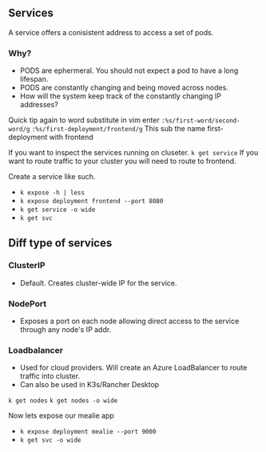 ## Services
A service offers a conisistent address to access a set of pods.

### Why?
- PODS are ephermeral. You should not expect a pod to have a long lifespan.
- PODS are constantly changing and being moved across nodes.
- How will the system keep track of the constantly changing IP addresses?

Quick tip again to word substitute in vim enter
``:%s/first-word/second-word/g``
``:%s/first-deployment/frontend/g``
This sub the name first-deployment with frontend

If you want to inspect the services running on cluseter.
``k get service``
If you want to route traffic to your cluster you will need to route to frontend.

Create a service like such.
- ``k expose -h | less``
- ``k expose deployment frontend --port 8080``
- ``k get service -o wide``
- ``k get svc``

## Diff type of services

### ClusterIP
- Default. Creates cluster-wide IP for the service.

### NodePort
- Exposes a port on each node allowing direct access to the service
through any node's IP addr.

### Loadbalancer
- Used for cloud providers. Will create an Azure LoadBalancer to route traffic into cluster.
- Can also be used in K3s/Rancher Desktop

``k get nodes``
``k get nodes -o wide``

Now lets expose our mealie app
- ``k expose deployment mealie --port 9000``
- ``k get svc -o wide``



